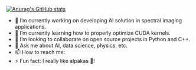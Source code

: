 [![Anurag's GitHub stats](https://github-readme-stats.vercel.app/api?username=leoyala)](https://github.com/anuraghazra/github-readme-stats)

- 🔭 I’m currently working on developing AI solution in spectral imaging applications.
- 🌱 I’m currently learning how to properly optimize CUDA kernels.
- 👯 I’m looking to collaborate on open source projects in Python and C++.
- 💬 Ask me about AI, data science, physics, etc.
- 📫 How to reach me: 
- ⚡ Fun fact: I really like alpakas 🦙!
